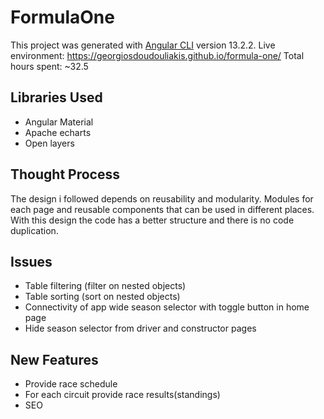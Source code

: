 # FormulaOne

This project was generated with [Angular CLI](https://github.com/angular/angular-cli) version 13.2.2.
Live environment: https://georgiosdoudouliakis.github.io/formula-one/
Total hours spent: ~32.5 

## Libraries Used
- Angular Material
- Apache echarts
- Open layers
  
## Thought Process
The design i followed depends on reusability and modularity. Modules for each page and reusable components that can be used in different places. With this design the code has a better structure and there is no code duplication.

## Issues
- Table filtering (filter on nested objects)
- Table sorting (sort on nested objects)
- Connectivity of app wide season selector with toggle button in home page
- Hide season selector from driver and constructor pages

## New Features
- Provide race schedule
- For each circuit provide race results(standings)
- SEO